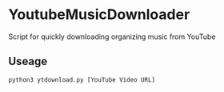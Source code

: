 # YoutubeMusicDownloader
Script for quickly downloading organizing music from YouTube

## Useage
```shell
python3 ytdownload.py [YouTube Video URL]
```
